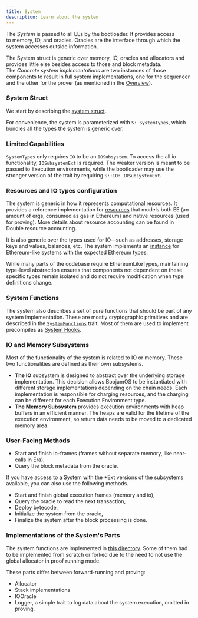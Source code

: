 ```yaml
---
title: System
description: Learn about the system
---
```


The *System* is passed to all EEs by the bootloader.
It provides access to memory, IO, and oracles. Oracles are the interface through which the system accesses outside information.

The System struct is generic over memory, IO, oracles and allocators and provides little else besides
access to those and block metadata. The *Concrete system implementations* are two instances of those components to result in full system
implementations, one for the sequencer and the other for the prover (as mentioned in the
[Overview](/zksync-protocol/zksyncos/overview#running-environments)).

### System Struct

We start by describing the [system struct](https://github.com/matter-labs/zk_ee/blob/main/zk_ee/src/system/mod.rs).

For convenience, the system is parameterized with `S: SystemTypes`, which bundles all the types the system is generic over.

### Limited Capabilities

`SystemTypes` only requires `IO` to be an `IOSubsystem`. To access the all io functionality, `IOSubsystemExt` is required.
The weaker version is meant to be passed to Execution environments, while the bootloader may use the stronger version of the trait by
requiring `S::IO: IOSubsystemExt`.

### Resources and IO types configuration

The system is generic in how it represents computational resources.
It provides a reference implementation for
[resources](https://github.com/matter-labs/zksync-os/blob/main/zk_ee/src/reference_implementations/mod.rs) that models both
EE (an amount of ergs, consumed as gas in Ethereum) and native resources (used for proving). More details about resource accounting can
be found in Double resource accounting.

It is also generic over the types used for IO—such as addresses, storage keys and values, balances, etc.
The system implements an [instance](https://github.com/matter-labs/zksync-os/blob/main/zk_ee/src/types_config/mod.rs) for
Ethereum-like systems with the expected Ethereum types.

While many parts of the codebase require EthereumLikeTypes, maintaining type-level abstraction ensures
that components not dependent on these specific types remain isolated and do not require modification when type definitions change.

### System Functions

The system also describes a set of pure functions that should be part of any system implementation.
These are mostly cryptographic primitives and are described in the
[`SystemFunctions`](https://github.com/matter-labs/zk_ee/blob/main/zk_ee/src/system/base_system_functions.rs) trait. Most of them are used to
implement precompiles as [System Hooks](/zksync-protocol/zksyncos/system-hooks).

### IO and Memory Subsystems

Most of the functionality of the system is related to IO or memory. These two functionalities are defined as their own subsystems.

- **The IO** subsystem is designed to abstract over the underlying storage implementation. This decision allows BoojumOS to be instantiated with
different storage implementations depending on the chain needs. Each implementation is responsible for charging resources,
and the charging can be different for each Execution Environment type.
- **The Memory Subsystem** provides execution environments with heap buffers in an efficient manner.
The heaps are valid for the lifetime of the execution environment, so return data needs to be moved to a dedicated memory area.

### User-Facing Methods

- Start and finish io-frames (frames without separate memory, like near-calls in Era),
- Query the block metadata from the oracle.

If you have access to a System with the *Ext versions of the subsystems available, you can also use the following methods.

- Start and finish global execution frames (memory and io),
- Query the oracle to read the next transaction,
- Deploy bytecode,
- Initialize the system from the oracle,
- Finalize the system after the block processing is done.

### Implementations of the System's Parts

The system functions are implemented in [this directory](https://github.com/matter-labs/zk_ee/blob/main/basic_system/src/system_functions).
Some of them had to be implemented from scratch or forked due to the need to not use the global allocator in proof running mode.

These parts differ between forward-running and proving:

- Allocator
- Stack implementations
- IOOracle
- Logger, a simple trait to log data about the system execution, omitted in proving.
